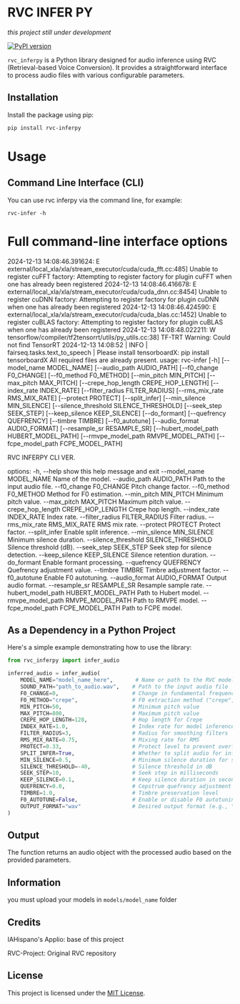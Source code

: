 # RVC INFER PY 


*this project still under development*


[![PyPI version](https://badge.fury.io/py/rvc-inferpy.svg)](https://badge.fury.io/py/rvc-inferpy)

`rvc_inferpy` is a Python library designed for audio inference using RVC (Retrieval-based Voice Conversion). It provides a straightforward interface to process audio files with various configurable parameters.

## Installation

Install the package using pip:

```bash
pip install rvc-inferpy
```


# Usage

## Command Line Interface (CLI)


You can use rvc inferpy via the command line, for example:

```
rvc-infer -h
```


# Full command-line interface options



2024-12-13 14:08:46.391624: E external/local_xla/xla/stream_executor/cuda/cuda_fft.cc:485] Unable to register cuFFT factory: Attempting to register factory for plugin cuFFT when one has already been registered
2024-12-13 14:08:46.416678: E external/local_xla/xla/stream_executor/cuda/cuda_dnn.cc:8454] Unable to register cuDNN factory: Attempting to register factory for plugin cuDNN when one has already been registered
2024-12-13 14:08:46.424590: E external/local_xla/xla/stream_executor/cuda/cuda_blas.cc:1452] Unable to register cuBLAS factory: Attempting to register factory for plugin cuBLAS when one has already been registered
2024-12-13 14:08:48.022211: W tensorflow/compiler/tf2tensorrt/utils/py_utils.cc:38] TF-TRT Warning: Could not find TensorRT
2024-12-13 14:08:52 | INFO | fairseq.tasks.text_to_speech | Please install tensorboardX: pip install tensorboardX
All required files are already present.
usage: rvc-infer [-h] [--model_name MODEL_NAME] [--audio_path AUDIO_PATH] [--f0_change F0_CHANGE]
                 [--f0_method F0_METHOD] [--min_pitch MIN_PITCH] [--max_pitch MAX_PITCH]
                 [--crepe_hop_length CREPE_HOP_LENGTH] [--index_rate INDEX_RATE]
                 [--filter_radius FILTER_RADIUS] [--rms_mix_rate RMS_MIX_RATE] [--protect PROTECT]
                 [--split_infer] [--min_silence MIN_SILENCE]
                 [--silence_threshold SILENCE_THRESHOLD] [--seek_step SEEK_STEP]
                 [--keep_silence KEEP_SILENCE] [--do_formant] [--quefrency QUEFRENCY]
                 [--timbre TIMBRE] [--f0_autotune] [--audio_format AUDIO_FORMAT]
                 [--resample_sr RESAMPLE_SR] [--hubert_model_path HUBERT_MODEL_PATH]
                 [--rmvpe_model_path RMVPE_MODEL_PATH] [--fcpe_model_path FCPE_MODEL_PATH]

RVC INFERPY CLI VER.

options:
  -h, --help            show this help message and exit
  --model_name MODEL_NAME
                        Name of the model.
  --audio_path AUDIO_PATH
                        Path to the input audio file.
  --f0_change F0_CHANGE
                        Pitch change factor.
  --f0_method F0_METHOD
                        Method for F0 estimation.
  --min_pitch MIN_PITCH
                        Minimum pitch value.
  --max_pitch MAX_PITCH
                        Maximum pitch value.
  --crepe_hop_length CREPE_HOP_LENGTH
                        Crepe hop length.
  --index_rate INDEX_RATE
                        Index rate.
  --filter_radius FILTER_RADIUS
                        Filter radius.
  --rms_mix_rate RMS_MIX_RATE
                        RMS mix rate.
  --protect PROTECT     Protect factor.
  --split_infer         Enable split inference.
  --min_silence MIN_SILENCE
                        Minimum silence duration.
  --silence_threshold SILENCE_THRESHOLD
                        Silence threshold (dB).
  --seek_step SEEK_STEP
                        Seek step for silence detection.
  --keep_silence KEEP_SILENCE
                        Silence retention duration.
  --do_formant          Enable formant processing.
  --quefrency QUEFRENCY
                        Quefrency adjustment value.
  --timbre TIMBRE       Timbre adjustment factor.
  --f0_autotune         Enable F0 autotuning.
  --audio_format AUDIO_FORMAT
                        Output audio format.
  --resample_sr RESAMPLE_SR
                        Resample sample rate.
  --hubert_model_path HUBERT_MODEL_PATH
                        Path to Hubert model.
  --rmvpe_model_path RMVPE_MODEL_PATH
                        Path to RMVPE model.
  --fcpe_model_path FCPE_MODEL_PATH
                        Path to FCPE model.



## As a Dependency in a Python Project


Here's a simple example demonstrating how to use the library:

```python
from rvc_inferpy import infer_audio

inferred_audio = infer_audio(
    MODEL_NAME="model_name_here",       # Name or path to the RVC model
    SOUND_PATH="path_to_audio.wav",    # Path to the input audio file
    F0_CHANGE=0,                       # Change in fundamental frequency
    F0_METHOD="crepe",                 # F0 extraction method ("crepe", "dio", etc.)
    MIN_PITCH=50,                      # Minimum pitch value
    MAX_PITCH=800,                     # Maximum pitch value
    CREPE_HOP_LENGTH=128,              # Hop length for Crepe
    INDEX_RATE=1.0,                    # Index rate for model inference
    FILTER_RADIUS=3,                   # Radius for smoothing filters
    RMS_MIX_RATE=0.75,                 # Mixing rate for RMS
    PROTECT=0.33,                      # Protect level to prevent overfitting
    SPLIT_INFER=True,                  # Whether to split audio for inference
    MIN_SILENCE=0.5,                   # Minimum silence duration for splitting
    SILENCE_THRESHOLD=-40,             # Silence threshold in dB
    SEEK_STEP=10,                      # Seek step in milliseconds
    KEEP_SILENCE=0.1,                  # Keep silence duration in seconds
    QUEFRENCY=0.0,                     # Cepstrum quefrency adjustment
    TIMBRE=1.0,                        # Timbre preservation level
    F0_AUTOTUNE=False,                 # Enable or disable F0 autotuning
    OUTPUT_FORMAT="wav"                # Desired output format (e.g., "wav", "mp3")
)
```

## Output

The function returns an audio object with the processed audio based on the provided parameters.


## Information

you must upload your models in `models/model_name` folder

## Credits
IAHispano's Applio: base of this project

RVC-Project: Original RVC repository


## License

This project is licensed under the [MIT License](LICENSE).

